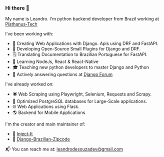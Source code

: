 ### Hi there 👋

My name is Leandro. I'm python backend developer from Brazil working at [Plathanus-Tech](https://github.com/plathanus-tech)


I've been working with:

- :rocket: Creating Web Applications with Django. Apis using DRF and FastAPI.
- :construction_worker: Developing Open-Source Small Plugins for Django and DRF.
- :spiral_notepad: Translating Documentation to Brazilian Portuguese for FastAPI.
- :seedling: Learning NodeJs, React & React-Native
- :mortar_board: Teaching new python developers to master Django and Python
- :scroll: Actively answering questions at [Django Forum](https://forum.djangoproject.com/)

I've already worked on:
- :spider: Web Scraping using Playwright, Selenium, Requests and Scrapy.
- :abcd: Optimized PostgreSQL databases for Large-Scale applications.
- :globe_with_meridians: Web Applications using Flask.
- :earth_americas: Backend for Mobile Applications

I'm the creator and main maintainer of:
- :rocket: [Inject-It](https://github.com/plathanus-tech/python-inject-it)
- :rocket: [Django-Brazilian-Zipcode](https://github.com/plathanus-tech/django-brazilian-zipcode)

:mailbox_with_mail: You can reach me at: leandrodesouzadev@gmail.com
